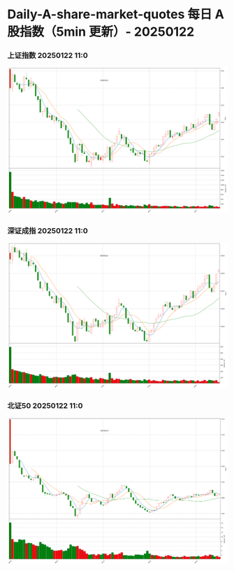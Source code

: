 
# Daily-A-share-market-quotes 每日 A 股指数（5min 更新）- 20250122

### 上证指数 20250122 11:0
![](./fig/2025/1/20250122-sh000001.png)

### 深证成指 20250122 11:0
![](./fig/2025/1/20250122-sz399001.png)

### 北证50 20250122 11:0
![](./fig/2025/1/20250122-bj899050.png)
